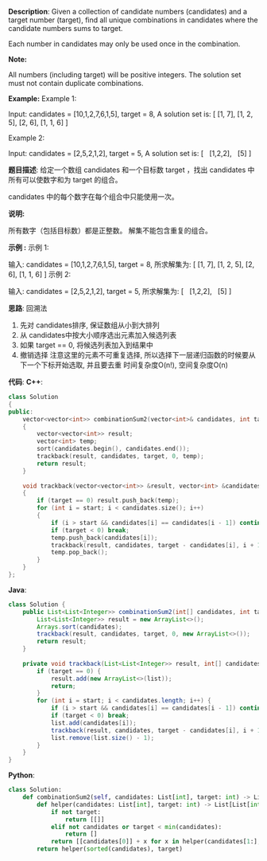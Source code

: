 __Description__:
Given a collection of candidate numbers (candidates) and a target number (target), find all unique combinations in candidates where the candidate numbers sums to target.

Each number in candidates may only be used once in the combination.

__Note:__

All numbers (including target) will be positive integers.
The solution set must not contain duplicate combinations.

__Example:__
Example 1:

Input: candidates = [10,1,2,7,6,1,5], target = 8,
A solution set is:
[
  [1, 7],
  [1, 2, 5],
  [2, 6],
  [1, 1, 6]
]

Example 2:

Input: candidates = [2,5,2,1,2], target = 5,
A solution set is:
[
  [1,2,2],
  [5]
]

__题目描述__:
给定一个数组 candidates 和一个目标数 target ，找出 candidates 中所有可以使数字和为 target 的组合。

candidates 中的每个数字在每个组合中只能使用一次。

__说明:__

所有数字（包括目标数）都是正整数。
解集不能包含重复的组合。 

__示例 :__
示例 1:

输入: candidates = [10,1,2,7,6,1,5], target = 8,
所求解集为:
[
  [1, 7],
  [1, 2, 5],
  [2, 6],
  [1, 1, 6]
]
示例 2:

输入: candidates = [2,5,2,1,2], target = 5,
所求解集为:
[
  [1,2,2],
  [5]
]

__思路__:
回溯法
1. 先对 candidates排序, 保证数组从小到大排列
2. 从 candidates中按大小顺序选出元素加入候选列表
3. 如果 target == 0, 将候选列表加入到结果中
4. 撤销选择
注意这里的元素不可重复选择, 所以选择下一层递归函数的时候要从下一个下标开始选取, 并且要去重
时间复杂度O(n!), 空间复杂度O(n)

__代码__:
__C++__:
```C++
class Solution 
{
public:
    vector<vector<int>> combinationSum2(vector<int>& candidates, int target) 
    {
        vector<vector<int>> result;
        vector<int> temp;
        sort(candidates.begin(), candidates.end());
        trackback(result, candidates, target, 0, temp);
        return result;
    }
    
    void trackback(vector<vector<int>> &result, vector<int> &candidates, int target, int start, vector<int> &temp)
    {
        if (target == 0) result.push_back(temp);
        for (int i = start; i < candidates.size(); i++)
        {
            if (i > start && candidates[i] == candidates[i - 1]) continue;
            if (target < 0) break;
            temp.push_back(candidates[i]);
            trackback(result, candidates, target - candidates[i], i + 1, temp);
            temp.pop_back();
        }
    }
};
```

__Java__:
```Java
class Solution {
    public List<List<Integer>> combinationSum2(int[] candidates, int target) {
        List<List<Integer>> result = new ArrayList<>();
        Arrays.sort(candidates);
        trackback(result, candidates, target, 0, new ArrayList<>());
        return result;
    }
    
    private void trackback(List<List<Integer>> result, int[] candidates, int target, int start, List<Integer> list) {
        if (target == 0) {
            result.add(new ArrayList<>(list));
            return;
        }
        for (int i = start; i < candidates.length; i++) {
            if (i > start && candidates[i] == candidates[i - 1]) continue;
            if (target < 0) break;
            list.add(candidates[i]);
            trackback(result, candidates, target - candidates[i], i + 1, list);
            list.remove(list.size() - 1);
        }
    }
}
```

__Python__:
```Python
class Solution:
    def combinationSum2(self, candidates: List[int], target: int) -> List[List[int]]:
        def helper(candidates: List[int], target: int) -> List[List[int]]:
            if not target:
                return [[]]
            elif not candidates or target < min(candidates):
                return []
            return [[candidates[0]] + x for x in helper(candidates[1:], target - candidates[0])] + helper([i for i in candidates if i > candidates[0]], target)
        return helper(sorted(candidates), target)
```